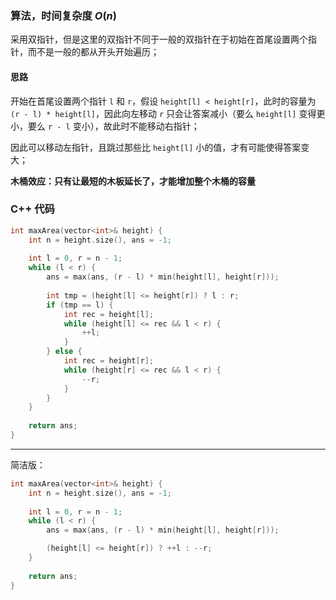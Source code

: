 ### 算法，时间复杂度 $O(n)$

采用双指针，但是这里的双指针不同于一般的双指针在于初始在首尾设置两个指针，而不是一般的都从开头开始遍历；

#### 思路

开始在首尾设置两个指针 `l` 和 `r`，假设 `height[l] < height[r]`，此时的容量为 `(r - l) * height[l]`，因此向左移动 `r` 只会让答案减小（要么 `height[l]` 变得更小，要么 `r - l` 变小），故此时不能移动右指针；

因此可以移动左指针，且跳过那些比 `height[l]` 小的值，才有可能使得答案变大；

**木桶效应：只有让最短的木板延长了，才能增加整个木桶的容量**

### C++ 代码
```c++
int maxArea(vector<int>& height) {
    int n = height.size(), ans = -1;
    
    int l = 0, r = n - 1;
    while (l < r) {
        ans = max(ans, (r - l) * min(height[l], height[r]));
        
        int tmp = (height[l] <= height[r]) ? l : r;
        if (tmp == l) {
            int rec = height[l];
            while (height[l] <= rec && l < r) {
                ++l;
            }
        } else {
            int rec = height[r];
            while (height[r] <= rec && l < r) {
                --r;
            }
        }
    }
    
    return ans;
}
```

---

简洁版：
```c++
int maxArea(vector<int>& height) {
    int n = height.size(), ans = -1;
    
    int l = 0, r = n - 1;
    while (l < r) {
        ans = max(ans, (r - l) * min(height[l], height[r]));

        (height[l] <= height[r]) ? ++l : --r;
    }
    
    return ans;
}
```
